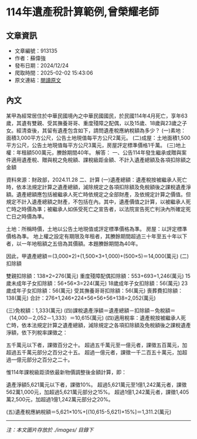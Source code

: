 # 114年遺產稅計算範例,曾榮耀老師

## 文章資訊
- 文章編號：913135
- 作者：蘇偉強
- 發布日期：2024/12/24
- 爬取時間：2025-02-02 15:43:06
- 原文連結：[閱讀原文](https://real-estate.get.com.tw/Columns/detail.aspx?no=913135)

## 內文
某甲為經常居住於中華民國境內之中華民國國民，於民國114年4月死亡，享年63歲，其遺有雙親、受其撫養哥哥、重度殘障之配偶，以及15歲、18歲與23歲之子女。經清查後，其留有遺產包含如下，請問遺產稅應納稅額為多少？
 (一)素地：面積3,000平方公尺，公告土地現值每平方公尺2萬元。   (二)成屋：土地面積1,500平方公尺，公告土地現值每平方公尺3萬元，房屋評定標準價格1千萬。   (三)地上權：年租額500萬元，賸餘期間40年。
解答：
一、公告114年發生繼承或贈與案件適用遺產稅、贈與稅之免稅額、課稅級距金額、不計入遺產總額及各項扣除額之金額

資料來源：財政部，2024.11.28
二、計算
 (一)遺產總額：遺產稅按被繼承人死亡時，依本法規定計算之遺產總額，減除規定之各項扣除額及免稅額後之課稅遺產淨額。遺產總額應包括被繼承人死亡時依規定之全部財產，及依規定計算之價值。但規定不計入遺產總額之財產，不包括在內。其中，遺產價值之計算，以被繼承人死亡時之時價為準；被繼承人如係受死亡之宣告者，以法院宣告死亡判決內所確定死亡日之時價為準。

土地：所稱時價，土地以公告土地現值或評定標準價格為準。
房屋：以評定標準價格為準。
地上權之設定有期限及年租者，其賸餘期間超過三十年至五十年以下者，以一年地租額之五倍為其價額。本題賸餘期間為40年。

因此，甲遺產總額＝(3,000×2)+(1,500×3+1,000)+(500×5)＝14,000(萬元)
 (二)扣除額

雙親扣除額：138×2=276(萬元) 
重度殘障配偶扣除額：553+693=1,246(萬元) 
15歲未成年子女扣除額：56+56×3=224(萬元) 
18歲成年子女扣除額：56(萬元) 
23歲成年子女扣除額：56(萬元) 
受其撫養哥哥扣除額：56(萬元) 
喪葬費扣除額：138(萬元) 
合計：276+1,246+224+56+56+56+138=2,052(萬元) 

 (三)免稅額：1,333(萬元) 
 (四)課稅遺產淨額＝遺產總額－扣除額－免稅額＝（14,000－2,052－1,333）＝10,615(萬元) 
 (四)適用稅率：遺產稅按被繼承人死亡時，依本法規定計算之遺產總額，減除規定之各項扣除額及免稅額後之課稅遺產淨額，依下列稅率課徵之：

五千萬元以下者，課徵百分之十。
超過五千萬元至一億元者，課徵五百萬元，加超過五千萬元部分之百分之十五。
超過一億元者，課徵一千二百五十萬元，加超過一億元部分之百分之二十。

惟114年課稅級距須依最新物價調整後金額計算，即：

遺產淨額5,621萬元以下者，課徵10%。
超過5,621萬元至1億1,242萬元者，課徵562萬1,000元，加超過5,621萬元部分之15%。
超過1億1,242萬元者，課徵1,405萬2,500元，加超過1億1,242萬元部分之20%。

 (五)遺產稅應納稅額＝5,621×10%+[(10,615-5,621)×15%]＝1,311.2(萬元)

---
*注：本文圖片存放於 ./images/ 目錄下*
